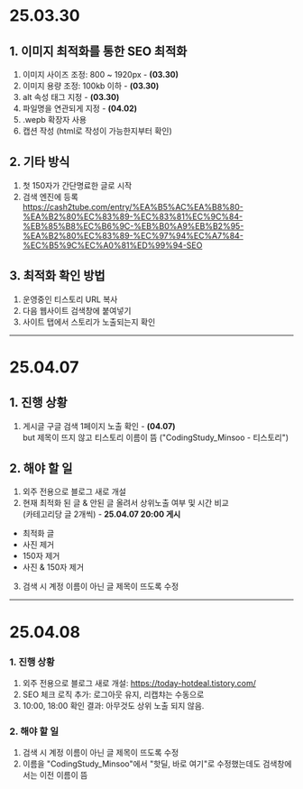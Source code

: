# 25.03.30

## 1. 이미지 최적화를 통한 SEO 최적화
1. 이미지 사이즈 조정: 800 ~ 1920px - **(03.30)**
2. 이미지 용량 조정: 100kb 이하 - **(03.30)**
3. alt 속성 태그 지정 - **(03.30)**
4. 파일명을 연관되게 지정 - **(04.02)**
5. .wepb 확장자 사용
6. 캡션 작성 (html로 작성이 가능한지부터 확인)

## 2. 기타 방식
1. 첫 150자가 간단명료한 글로 시작
2. 검색 엔진에 등록  
https://cash2tube.com/entry/%EA%B5%AC%EA%B8%80-%EA%B2%80%EC%83%89-%EC%83%81%EC%9C%84-%EB%85%B8%EC%B6%9C-%EB%B0%A9%EB%B2%95-%EA%B2%80%EC%83%89-%EC%97%94%EC%A7%84-%EC%B5%9C%EC%A0%81%ED%99%94-SEO

## 3. 최적화 확인 방법
1. 운영중인 티스토리 URL 복사
2. 다음 웹사이트 검색창에 붙여넣기
3. 사이트 탭에서 스토리가 노출되는지 확인
***
# 25.04.07
## 1. 진행 상황
1. 게시글 구글 검색 1페이지 노출 확인 - **(04.07)**  
but 제목이 뜨지 않고 티스토리 이름이 뜸 ("CodingStudy_Minsoo - 티스토리")

## 2. 해야 할 일
1. 외주 전용으로 블로그 새로 개설
2. 현재 최적화 된 글 & 안된 글 올려서 상위노출 여부 및 시간 비교  
   (카테고리당 글 2개씩) - **25.04.07 20:00 게시**
- 최적화 글
- 사진 제거
- 150자 제거
- 사진 & 150자 제거
3. 검색 시 계정 이름이 아닌 글 제목이 뜨도록 수정
***
# 25.04.08
### 1. 진행 상황
1. 외주 전용으로 블로그 새로 개설: https://today-hotdeal.tistory.com/
2. SEO 체크 로직 추가: 로그아웃 유지, 리캡챠는 수동으로
3. 10:00, 18:00 확인 결과: 아무것도 상위 노출 되지 않음.
### 2. 해야 할 일
1. 검색 시 계정 이름이 아닌 글 제목이 뜨도록 수정
2. 이름을 "CodingStudy_Minsoo"에서 "핫딜, 바로 여기"로 수정했는데도 검색창에서는 이전 이름이 뜸
